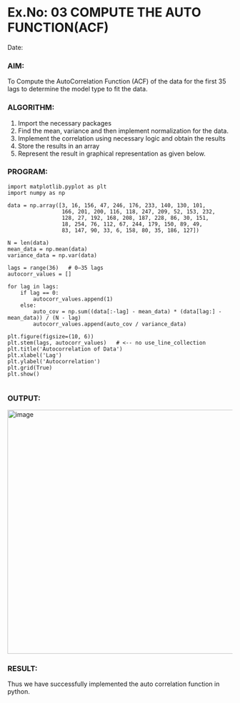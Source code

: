 # Ex.No: 03   COMPUTE THE AUTO FUNCTION(ACF)
Date: 

### AIM:
To Compute the AutoCorrelation Function (ACF) of the data for the first 35 lags to determine the model
type to fit the data.
### ALGORITHM:
1. Import the necessary packages
2. Find the mean, variance and then implement normalization for the data.
3. Implement the correlation using necessary logic and obtain the results
4. Store the results in an array
5. Represent the result in graphical representation as given below.
### PROGRAM:
```
import matplotlib.pyplot as plt
import numpy as np

data = np.array([3, 16, 156, 47, 246, 176, 233, 140, 130, 101, 
                 166, 201, 200, 116, 118, 247, 209, 52, 153, 232, 
                 128, 27, 192, 168, 208, 187, 228, 86, 30, 151, 
                 18, 254, 76, 112, 67, 244, 179, 150, 89, 49, 
                 83, 147, 90, 33, 6, 158, 80, 35, 186, 127])

N = len(data)
mean_data = np.mean(data)
variance_data = np.var(data)

lags = range(36)   # 0–35 lags
autocorr_values = []

for lag in lags:
    if lag == 0:
        autocorr_values.append(1)
    else:
        auto_cov = np.sum((data[:-lag] - mean_data) * (data[lag:] - mean_data)) / (N - lag)
        autocorr_values.append(auto_cov / variance_data)

plt.figure(figsize=(10, 6))
plt.stem(lags, autocorr_values)   # <-- no use_line_collection
plt.title('Autocorrelation of Data')
plt.xlabel('Lag')
plt.ylabel('Autocorrelation')
plt.grid(True)
plt.show()


```
### OUTPUT:
<img width="857" height="547" alt="image" src="https://github.com/user-attachments/assets/2fc87974-cf14-4d50-a094-7ae9adddf643" />


### RESULT:
Thus we have successfully implemented the auto correlation function in python.
